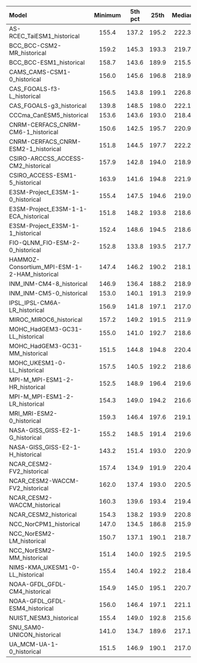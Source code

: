 Model | Minimum | 5th pct | 25th | Median | 75th | 95th pct | Maximum
 :-- |  :--:  |  :--:  |  :--:  |  :--:  |  :--:  |  :--:  |  :--: 
AS-RCEC_TaiESM1_historical |   155.4 |   137.2 |   195.2 |   222.3 |   258.2 |   292.8 |   155.4
BCC_BCC-CSM2-MR_historical |   159.2 |   145.3 |   193.3 |   219.7 |   255.7 |   288.9 |   159.2
BCC_BCC-ESM1_historical |   158.7 |   143.6 |   189.9 |   215.5 |   247.0 |   282.8 |   158.7
CAMS_CAMS-CSM1-0_historical |   156.0 |   145.6 |   196.8 |   218.9 |   251.4 |   285.2 |   156.0
CAS_FGOALS-f3-L_historical |   156.5 |   143.8 |   199.1 |   226.8 |   255.2 |   284.2 |   156.5
CAS_FGOALS-g3_historical |   139.8 |   148.5 |   198.0 |   222.1 |   252.6 |   286.1 |   147.5
CCCma_CanESM5_historical |   153.6 |   143.6 |   193.0 |   218.4 |   256.5 |   292.6 |   153.6
CNRM-CERFACS_CNRM-CM6-1_historical |   150.6 |   142.5 |   195.7 |   220.9 |   250.4 |   285.3 |   150.6
CNRM-CERFACS_CNRM-ESM2-1_historical |   151.8 |   144.5 |   197.7 |   222.2 |   251.5 |   286.5 |   151.8
CSIRO-ARCCSS_ACCESS-CM2_historical |   157.9 |   142.8 |   194.0 |   218.9 |   259.2 |   293.3 |   157.9
CSIRO_ACCESS-ESM1-5_historical |   163.9 |   141.6 |   194.8 |   221.9 |   262.1 |   297.7 |   163.9
E3SM-Project_E3SM-1-0_historical |   155.4 |   147.5 |   194.6 |   219.0 |   256.0 |   290.3 |   160.9
E3SM-Project_E3SM-1-1-ECA_historical |   151.8 |   148.2 |   193.8 |   218.6 |   255.9 |   290.4 |   158.6
E3SM-Project_E3SM-1-1_historical |   152.4 |   148.6 |   194.5 |   218.6 |   256.2 |   290.7 |   161.7
FIO-QLNM_FIO-ESM-2-0_historical |   152.8 |   133.8 |   193.5 |   217.7 |   251.4 |   285.9 |   152.8
HAMMOZ-Consortium_MPI-ESM-1-2-HAM_historical |   147.4 |   146.2 |   190.2 |   218.1 |   256.5 |   287.4 |   153.1
INM_INM-CM4-8_historical |   146.9 |   136.4 |   188.2 |   218.9 |   256.0 |   288.0 |   147.6
INM_INM-CM5-0_historical |   153.0 |   140.1 |   191.3 |   219.9 |   256.9 |   289.6 |   153.0
IPSL_IPSL-CM6A-LR_historical |   156.9 |   141.8 |   197.1 |   217.0 |   251.1 |   286.6 |   156.9
MIROC_MIROC6_historical |   157.2 |   149.2 |   191.5 |   211.9 |   242.2 |   275.6 |   158.3
MOHC_HadGEM3-GC31-LL_historical |   155.0 |   141.0 |   192.7 |   218.6 |   257.9 |   291.8 |   156.1
MOHC_HadGEM3-GC31-MM_historical |   151.5 |   144.8 |   194.8 |   220.4 |   258.4 |   291.8 |   160.4
MOHC_UKESM1-0-LL_historical |   157.5 |   140.5 |   192.2 |   218.6 |   257.5 |   290.9 |   158.2
MPI-M_MPI-ESM1-2-HR_historical |   152.5 |   148.9 |   196.4 |   219.6 |   255.7 |   292.4 |   162.6
MPI-M_MPI-ESM1-2-LR_historical |   154.3 |   149.0 |   194.2 |   216.6 |   253.5 |   288.9 |   158.1
MRI_MRI-ESM2-0_historical |   159.3 |   146.4 |   197.6 |   219.1 |   255.7 |   292.1 |   159.3
NASA-GISS_GISS-E2-1-G_historical |   155.2 |   148.5 |   191.4 |   219.6 |   252.2 |   286.2 |   156.7
NASA-GISS_GISS-E2-1-H_historical |   143.2 |   151.4 |   193.0 |   220.9 |   252.4 |   286.5 |   147.4
NCAR_CESM2-FV2_historical |   157.4 |   134.9 |   191.9 |   220.4 |   256.0 |   289.0 |   159.3
NCAR_CESM2-WACCM-FV2_historical |   162.0 |   137.4 |   193.0 |   220.5 |   255.9 |   289.4 |   163.1
NCAR_CESM2-WACCM_historical |   160.3 |   139.6 |   193.4 |   219.4 |   255.0 |   288.5 |   160.3
NCAR_CESM2_historical |   154.3 |   138.2 |   193.9 |   220.8 |   256.0 |   289.0 |   158.8
NCC_NorCPM1_historical |   147.0 |   134.5 |   186.8 |   215.9 |   248.8 |   284.3 |   152.1
NCC_NorESM2-LM_historical |   150.7 |   137.1 |   190.1 |   218.7 |   254.3 |   287.9 |   159.5
NCC_NorESM2-MM_historical |   151.4 |   140.0 |   192.5 |   219.5 |   255.1 |   288.3 |   158.6
NIMS-KMA_UKESM1-0-LL_historical |   155.4 |   140.4 |   192.2 |   218.4 |   257.3 |   290.8 |   157.2
NOAA-GFDL_GFDL-CM4_historical |   154.9 |   145.0 |   195.1 |   220.7 |   252.8 |   287.2 |   156.4
NOAA-GFDL_GFDL-ESM4_historical |   156.0 |   146.4 |   197.1 |   221.1 |   254.0 |   289.6 |   158.6
NUIST_NESM3_historical |   155.4 |   149.0 |   192.8 |   215.6 |   251.6 |   289.0 |   155.4
SNU_SAM0-UNICON_historical |   141.0 |   134.7 |   189.6 |   217.1 |   255.5 |   289.7 |   148.9
UA_MCM-UA-1-0_historical |   151.5 |   146.9 |   190.1 |   217.0 |   251.7 |   284.6 |   151.5
